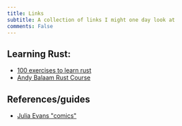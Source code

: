 ```yaml
---
title: Links
subtitle: A collection of links I might one day look at
comments: False
---
```


## Learning Rust:
* [100 exercises to learn rust](https://github.com/mainmatter/100-exercises-to-learn-rust)
* [Andy Balaam Rust Course](https://video.infosec.exchange/a/andybalaam/videos?search=rust%20101&c=true&s=3)


## References/guides
* [Julia Evans "comics"](https://wizardzines.com/comics/)

